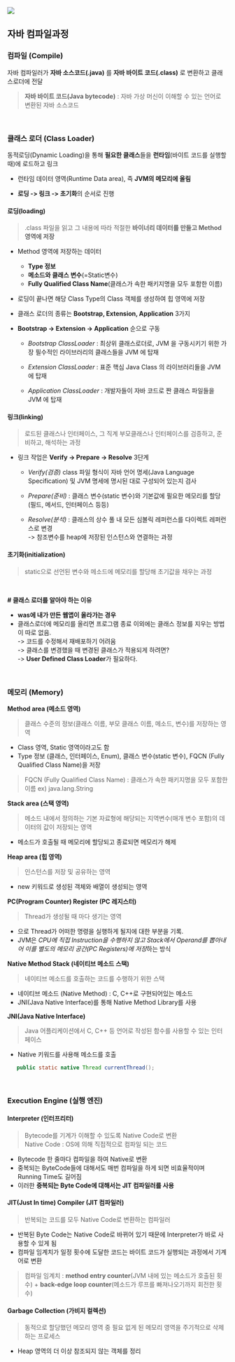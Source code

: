 ![](https://goodgid.github.io/assets/img/java/Java-JVM_1.png)
<h2>자바 컴파일과정</h2>

### 컴파일 (Compile)

자바 컴파일러가 **자바 소스코드(.java)** 를 **자바 바이트 코드(.class)** 로 변환하고 클래스로더에 전달

> **자바 바이트 코드(Java bytecode)** : 자바 가상 머신이 이해할 수 있는 언어로 변환된 자바 소스코드

<br>

### 클래스 로더 (Class Loader)

동적로딩(Dynamic Loading)을 통해 **필요한 클래스**들을 **런타임**(바이트 코드를 실행할 때)에 로드하고 링크

   - 런타임 데이터 영역(Runtime Data area), 즉 **JVM의 메모리에 올림**

   - **로딩 -> 링크 -> 초기화**의 순서로 진행


#### 로딩(loading)

> .class 파일을 읽고 그 내용에 따라 적절한 **바이너리 데이터를 만들고 Method 영역에 저장**

- Method 영역에 저장하는 데이터
  - **Type 정보**
  - **메소드와 클래스 변수**(=Static변수)
  - **Fully Qualified Class Name**(클래스가 속한 패키지명을 모두 포함한 이름)

- 로딩이 끝나면 해당 Class Type의 Class 객체를 생성하여 힙 영역에 저장
- 클래스 로더의 종류는 **Bootstrap, Extension, Application** 3가지
- **Bootstrap -> Extension -> Application** 순으로 구동

   - *Bootstrap ClassLoader*
 : 최상위 클래스로더로, JVM 을 구동시키기 위한 가장 필수적인 라이브러리의 클래스들을 JVM 에 탑재

   - *Extension ClassLoader*
 : 표준 핵심 Java Class 의 라이브러리들을 JVM 에 탑재

   - *Application ClassLoader*
 : 개발자들이 자바 코드로 짠 클래스 파일들을 JVM 에 탑재


#### 링크(linking)

> 로드된 클래스나 인터페이스, 그 직계 부모클래스나 인터페이스를 검증하고, 준비하고, 해석하는 과정

- 링크 작업은 **Verify -> Prepare -> Resolve** 3단계

   - *Verify(검증)*
class 파일 형식이 자바 언어 명세(Java Language Specification) 및 JVM 명세에 명시된 대로 구성되어 있는지 검사

   - *Prepare(준비)*
 : 클래스 변수(static 변수)와 기본값에 필요한 메모리를 할당 (필드, 메서드, 인터페이스 등등)

   - *Resolve(분석)*
 : 클래스의 상수 풀 내 모든 심볼릭 레퍼런스를 다이렉트 레퍼런스로 변경<br>
  -> 참조변수를 heap에 저장된 인스턴스와 연결하는 과정


#### 초기화(initialization)

> static으로 선언된 변수와 메소드에 메모리를 할당해 초기값을 채우는 과정

<br>

**# 클래스 로더를 알아야 하는 이유**

- **was에 내가 만든 웹앱이 올라가는 경우**
- 클래스로더에 메모리를 올리면 프로그램 종료 이외에는 클래스 정보를 지우는 방법이 따로 없음.<br>
  -> 코드를 수정해서 재배포하기 어려움 <br>
  -> 클래스를 변경했을 때 변경된 클래스가 적용되게 하려면? <br>
  -> **User Defined Class Loader**가 필요하다.

<br>

### 메모리 (Memory)

**Method area (메소드 영역)**
> 클래스 수준의 정보(클래스 이름, 부모 클래스 이름, 메소드, 변수)를 저장하는 영역
- Class 영역, Static 영역이라고도 함
- Type 정보 (클래스, 인터페이스, Enum), 클래스 변수(static 변수), FQCN (Fully Qualified Class Name)을 저장
> FQCN (Fully Qualified Class Name) : 클래스가 속한 패키지명을 모두 포함한 이름
    ex) java.lang.String

**Stack area (스택 영역)**
> 메소드 내에서 정의하는 기본 자료형에 해당되는 지역변수(매개 변수 포함)의 데이터의 값이 저장되는 영역
- 메소드가 호출될 때 메모리에 할당되고 종료되면 메모리가 해제

**Heap area (힙 영역)**
> 인스턴스를 저장 및 공유하는 영역
- new 키워드로 생성된 객체와 배열이 생성되는 영역

**PC(Program Counter) Register (PC 레지스터)**
> Thread가 생성될 때 마다 생기는 영역
- 으로 Thread가 어떠한 명령을 실행하게 될지에 대한 부분을 기록.
- JVM은 *CPU에 직접 Instruction을 수행하지 않고 Stack에서 Operand를 뽑아내어 이를 별도의 메모리 공간(PC Registers)에 저장*하는 방식

**Native Method Stack (네이티브 메소드 스택)**
> 네이티브 메소드를 호출하는 코드를 수행하기 위한 스택
- 네이티브 메소드 (Native Method) : C, C++로 구현되어있는 메소드
- JNI(Java Native Interface)를 통해 Native Method Library를 사용

**JNI(Java Native Interface)**
> Java 어플리케이션에서 C, C++ 등 언어로 작성된 함수를 사용할 수 있는 인터페이스
- Native 키워드를 사용해 메소드를 호출
```java
   public static native Thread currentThread();
```
<br>

### Execution Engine (실행 엔진)

#### Interpreter (인터프리터)
> Bytecode를 기계가 이해할 수 있도록 Native Code로 변환<br>
> Native Code : OS에 의해 직접적으로 컴파일 되는 코드

- Bytecode 한 줄마다 컴파일을 하여 Native로 변환
- 중복되는 ByteCode들에 대해서도 매번 컴파일을 하게 되면 비효율적이며 Running Time도 길어짐
- 이러한 **중복되는 Byte Code에 대해서는 JIT 컴파일러를 사용**


#### JIT(Just In time) Compiler (JIT 컴파일러)
> 반복되는 코드를 모두 Native Code로 변환하는 컴파일러

- 반복된 Byte Code는 Native Code로 바뀌어 있기 때문에 Interpreter가 바로 사용할 수 있게 됨
- 컴파일 임계치가 일정 횟수에 도달한 코드는 바이트 코드가 실행되는 과정에서 기계어로 변환
> 컴파일 임계치 : **method entry counter**(JVM 내에 있는 메소드가 호출된 횟수) + **back-edge loop counter**(메소드가 루프를 빠져나오기까지 회전한 횟수)

#### Garbage Collection (가비지 컬렉션)
> 동적으로 할당했던 메모리 영역 중 필요 없게 된 메모리 영역을 주기적으로 삭제하는 프로세스

- Heap 영역의 더 이상 참조되지 않는 객체를 정리

